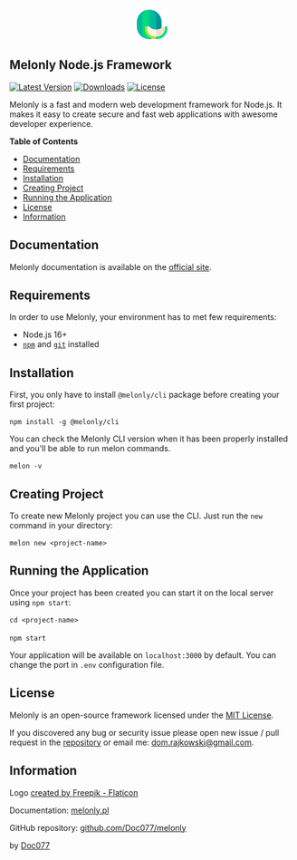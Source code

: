 <p align="center">
  <img src="public/logo.png" width="54">
</p>

<!-- omit in toc -->
## Melonly Node.js Framework

<a href="https://www.npmjs.com/package/@melonly/core" target="_blank"><img src="https://img.shields.io/npm/v/@melonly/core.svg?style=flat-square&labelColor=333842&color=10b981" alt="Latest Version"></a>
<a href="https://www.npmjs.com/package/@melonly/core" target="_blank"><img src="https://img.shields.io/npm/dt/@melonly/core.svg?style=flat-square&labelColor=333842&color=10b981" alt="Downloads"></a>
<a href="https://www.npmjs.com/package/@melonly/core" target="_blank"><img src="https://img.shields.io/npm/l/@melonly/core.svg?style=flat-square&labelColor=333842&color=10b981" alt="License"></a>

Melonly is a fast and modern web development framework for Node.js. It makes it easy to create secure and fast web applications with awesome developer experience.

**Table of Contents**

- [Documentation](#documentation)
- [Requirements](#requirements)
- [Installation](#installation)
- [Creating Project](#creating-project)
- [Running the Application](#running-the-application)
- [License](#license)
- [Information](#information)

## Documentation

Melonly documentation is available on the [official site](https://melonly.pl).

## Requirements

In order to use Melonly, your environment has to met few requirements:

- Node.js 16+
- [`npm`](https://nodejs.org/en/download/) and [`git`](https://git-scm.com) installed

## Installation

First, you only have to install `@melonly/cli` package before creating your first project:

```shell
npm install -g @melonly/cli
```

You can check the Melonly CLI version when it has been properly installed and you'll be able to run melon commands.

```shell
melon -v
```

## Creating Project

To create new Melonly project you can use the CLI. Just run the `new` command in your directory:

```shell
melon new <project-name>
```

## Running the Application

Once your project has been created you can start it on the local server using `npm start`:

```shell
cd <project-name>

npm start
```

Your application will be available on `localhost:3000` by default. You can change the port in `.env` configuration file.

## License

Melonly is an open-source framework licensed under the [MIT License](LICENSE).

If you discovered any bug or security issue please open new issue / pull request in the [repository](https://github.com/Doc077/melonly) or email me: dom.rajkowski@gmail.com.

## Information

Logo [created by Freepik - Flaticon](https://www.flaticon.com/free-icons/watermelon)

Documentation: [melonly.pl](https://melonly.pl)

GitHub repository: [github.com/Doc077/melonly](https://github.com/Doc077/melonly)

by [Doc077](https://github.com/Doc077)
